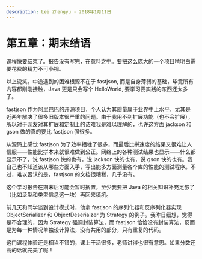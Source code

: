 ```yaml
---
description: Lei Zhengyu - 2018年1月11日
---
```


# 第五章：期末结语

课程快要结束了。报告没有写完，在意料之中。要把这么庞大的一个项目啃明白需要花费的精力不可小视。

以上说笑。中途遇到的困难根源不在于 fastjson, 而是自身薄弱的基础，毕竟所有内容都刚刚接触，Java 更是只会写个 HelloWorld, 要学习要实践的东西还太多了。

fastjson 作为阿里巴巴的开源项目，个人认为其质量属于业界中上水平，尤其是近两年解决了很多旧版本很严重的问题。由于我用不到扩展功能（也不会扩展），所以对于网友对其扩展和定制上的诘难我是难以理解的，也许这方面 jackson 和 gson 做的真的要比 fastjson 强很多。

从源码上感觉 fastjson 为了效率牺牲了很多，而最后比拼速度的结果又很难让人信服——性能比拼本来就很难做到公正。网络上的各种测试结果也显示——什么都显示不了，说 fastjson 快的也有，说 jackson 快的也有，说 gson 快的也有。我自己也不知道该从哪些方面入手，写出能多方面测量各个库的性能的测试程序。不过，难以否认的是，fastjson 的文档很糟糕，几乎没有。

这个学习报告在期末后可能会暂时搁置，至少我要把 Java 的相关知识补充足够了（比如泛型和类型信息这一块）再回来填坑。

前几天和同学谈到设计模式时，他拿 fastjson 的序列化器和反序列化器实现 ObjectSerializer 和 ObjectDeserialzer 为 Strategy 的例子。我昨日细想，觉得是不合理的，因为 Strategy 强调封装算法，而 fastjson 恰恰没有封装算法，反而是为每一种情况单独设计算法，没有共用的部分，只有重复的代码。

这门课程体验还是相当不错的，课上干活很多，老师讲得也很有意思。如果分数还高的话就完美了呢！

